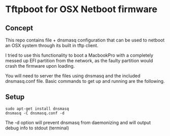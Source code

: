 Tftpboot for OSX Netboot firmware
=================================

Concept
-------
This repo contains file + dnsmasq configuration that can be used to netboot an OSX system through its built in tftp client.

I tried to use this functionality to boot a MacbookPro with a completely messed up EFI partition from the network, as the faulty partition would crash the firmware upon loading.

You will need to server the files  using dnsmasq and the included dnsmasq.conf file. Basic commands to get up and running are the following.

Setup
-----
    sudo apt-get install dnsmasq
    dnsmasq -C dnsmasq.conf -d

The -d option will prevent dnsmasq from daemonizing and will output debug info to stdout (terminal)
